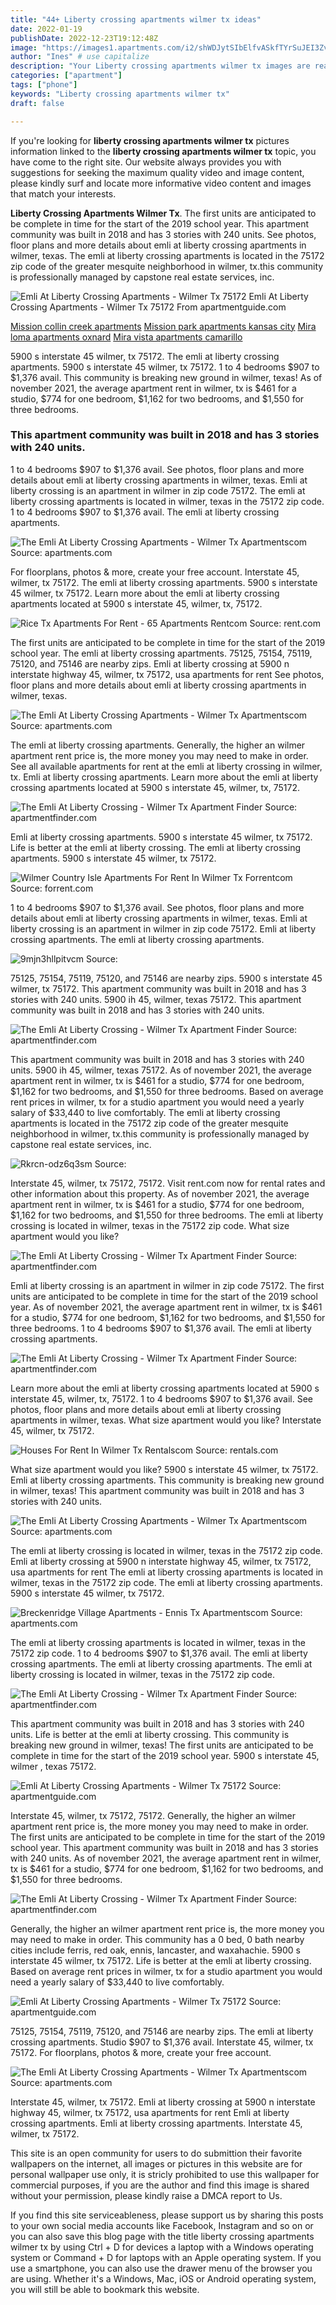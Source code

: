 ```yaml
---
title: "44+ Liberty crossing apartments wilmer tx ideas"
date: 2022-01-19
publishDate: 2022-12-23T19:12:48Z
image: "https://images1.apartments.com/i2/shWDJytSIbElfvASkfTYrSuJEI3Zv1d-ESXxWRwi1H8/117/the-emli-at-liberty-crossing-wilmer-tx-1bdx1ba-759sf.jpg?p=1"
author: "Ines" # use capitalize
description: "Your Liberty crossing apartments wilmer tx images are ready. Liberty crossing apartments wilmer tx are a topic that is being searched for and liked by netizens today. You can Get the Liberty crossing apartments wilmer tx files here. Download all royalty-free photos and vectors."
categories: ["apartment"]
tags: ["phone"]
keywords: "Liberty crossing apartments wilmer tx"
draft: false

---
```


If you're looking for **liberty crossing apartments wilmer tx** pictures information linked to the **liberty crossing apartments wilmer tx** topic, you have come to the right  site.  Our website always  provides you with  suggestions  for seeking  the maximum  quality video and image  content, please kindly surf and locate more informative video content and images  that match your interests.

**Liberty Crossing Apartments Wilmer Tx**. The first units are anticipated to be complete in time for the start of the 2019 school year. This apartment community was built in 2018 and has 3 stories with 240 units. See photos, floor plans and more details about emli at liberty crossing apartments in wilmer, texas. The emli at liberty crossing apartments is located in the 75172 zip code of the greater mesquite neighborhood in wilmer, tx.this community is professionally managed by capstone real estate services, inc.

![Emli At Liberty Crossing Apartments - Wilmer Tx 75172](https://rentpath-res.cloudinary.com/$img_current/t_3x2_jpg_xl/6153389d5340faf7db8cf036d78f8000 "Emli At Liberty Crossing Apartments - Wilmer Tx 75172")
Emli At Liberty Crossing Apartments - Wilmer Tx 75172 From apartmentguide.com

[Mission collin creek apartments](/mission-collin-creek-apartments/)
[Mission park apartments kansas city](/mission-park-apartments-kansas-city/)
[Mira loma apartments oxnard](/mira-loma-apartments-oxnard/)
[Mira vista apartments camarillo](/mira-vista-apartments-camarillo/)

5900 s interstate 45 wilmer, tx 75172. The emli at liberty crossing apartments. 5900 s interstate 45 wilmer, tx 75172. 1 to 4 bedrooms $907 to $1,376 avail. This community is breaking new ground in wilmer, texas! As of november 2021, the average apartment rent in wilmer, tx is $461 for a studio, $774 for one bedroom, $1,162 for two bedrooms, and $1,550 for three bedrooms.

### This apartment community was built in 2018 and has 3 stories with 240 units.

1 to 4 bedrooms $907 to $1,376 avail. See photos, floor plans and more details about emli at liberty crossing apartments in wilmer, texas. Emli at liberty crossing is an apartment in wilmer in zip code 75172. The emli at liberty crossing apartments is located in wilmer, texas in the 75172 zip code. 1 to 4 bedrooms $907 to $1,376 avail. The emli at liberty crossing apartments.


![The Emli At Liberty Crossing Apartments - Wilmer Tx Apartmentscom](https://images1.apartments.com/i2/drX_Y15mVn6xGiR7ievrh2Xwr7agiYxkedKAEzkGUQc/111/the-emli-at-liberty-crossing-wilmer-tx-primary-photo.jpg "The Emli At Liberty Crossing Apartments - Wilmer Tx Apartmentscom")
Source: apartments.com

For floorplans, photos &amp; more, create your free account. Interstate 45, wilmer, tx 75172. The emli at liberty crossing apartments. 5900 s interstate 45 wilmer, tx 75172. Learn more about the emli at liberty crossing apartments located at 5900 s interstate 45, wilmer, tx, 75172.

![Rice Tx Apartments For Rent - 65 Apartments Rentcom](https://rentpath-res.cloudinary.com/t_rp,cs_tinysrgb,fl_force_strip,w_400,h_240,c_fill,q_auto:low,dpr_1.0/e_unsharp_mask:50/62b9c8f154006fca4618c48b4476ec02 "Rice Tx Apartments For Rent - 65 Apartments Rentcom")
Source: rent.com

The first units are anticipated to be complete in time for the start of the 2019 school year. The emli at liberty crossing apartments. 75125, 75154, 75119, 75120, and 75146 are nearby zips. Emli at liberty crossing at 5900 n interstate highway 45, wilmer, tx 75172, usa apartments for rent See photos, floor plans and more details about emli at liberty crossing apartments in wilmer, texas.

![The Emli At Liberty Crossing Apartments - Wilmer Tx Apartmentscom](https://images1.apartments.com/i2/O-z4R2gKJefwI3Xc1pQHkVNMzGNu3UBL14RHrA6Y3qk/117/the-emli-at-liberty-crossing-wilmer-tx-1bdx1ba-759sf.jpg?p=1 "The Emli At Liberty Crossing Apartments - Wilmer Tx Apartmentscom")
Source: apartments.com

The emli at liberty crossing apartments. Generally, the higher an wilmer apartment rent price is, the more money you may need to make in order. See all available apartments for rent at the emli at liberty crossing in wilmer, tx. Emli at liberty crossing apartments. Learn more about the emli at liberty crossing apartments located at 5900 s interstate 45, wilmer, tx, 75172.

![The Emli At Liberty Crossing - Wilmer Tx Apartment Finder](https://image1.apartmentfinder.com/i2/7340APrSTYqYMGbiZt2GZzWM_YRrvYoILAX9gkGe4Yc/117/the-emli-at-liberty-crossing-wilmer-tx-1bdx1ba-759sf.jpg "The Emli At Liberty Crossing - Wilmer Tx Apartment Finder")
Source: apartmentfinder.com

Emli at liberty crossing apartments. 5900 s interstate 45 wilmer, tx 75172. Life is better at the emli at liberty crossing. The emli at liberty crossing apartments. 5900 s interstate 45 wilmer, tx 75172.

![Wilmer Country Isle Apartments For Rent In Wilmer Tx Forrentcom](https://images1.forrent.com/i2/pisdtMSsj28Dr0kMJECXb19fgkDESwr8h1aSj5rB5eE/117/image.jpg "Wilmer Country Isle Apartments For Rent In Wilmer Tx Forrentcom")
Source: forrent.com

1 to 4 bedrooms $907 to $1,376 avail. See photos, floor plans and more details about emli at liberty crossing apartments in wilmer, texas. Emli at liberty crossing is an apartment in wilmer in zip code 75172. Emli at liberty crossing apartments. The emli at liberty crossing apartments.

![9mjn3hllpitvcm](https://images1.apartments.com/i2/cgTPcrJL_5FKBSwMlSAGPvHXByHFsucdEG4kIgLDqJY/111/200-w-brown-st-unit-203-ennis-tx-primary-photo.jpg "9mjn3hllpitvcm")
Source: 

75125, 75154, 75119, 75120, and 75146 are nearby zips. 5900 s interstate 45 wilmer, tx 75172. This apartment community was built in 2018 and has 3 stories with 240 units. 5900 ih 45, wilmer, texas 75172. This apartment community was built in 2018 and has 3 stories with 240 units.

![The Emli At Liberty Crossing - Wilmer Tx Apartment Finder](https://image1.apartmentfinder.com/i2/pq3tPfz4nLUCIWxTTxVU5iVQ02GeLn2tMCSIqnj9_HM/111/the-emli-at-liberty-crossing-wilmer-tx-1bdx1ba-759sf.jpg "The Emli At Liberty Crossing - Wilmer Tx Apartment Finder")
Source: apartmentfinder.com

This apartment community was built in 2018 and has 3 stories with 240 units. 5900 ih 45, wilmer, texas 75172. As of november 2021, the average apartment rent in wilmer, tx is $461 for a studio, $774 for one bedroom, $1,162 for two bedrooms, and $1,550 for three bedrooms. Based on average rent prices in wilmer, tx for a studio apartment you would need a yearly salary of $33,440 to live comfortably. The emli at liberty crossing apartments is located in the 75172 zip code of the greater mesquite neighborhood in wilmer, tx.this community is professionally managed by capstone real estate services, inc.

![Rkrcn-odz6q3sm](https://rentpath-res.cloudinary.com/t_rp,cs_tinysrgb,fl_force_strip,w_400,h_240,c_fill,q_auto:low,dpr_1.0/e_unsharp_mask:50/6e66600e31c86a8317c42e8ebf1bbe97 "Rkrcn-odz6q3sm")
Source: 

Interstate 45, wilmer, tx 75172, 75172. Visit rent.com now for rental rates and other information about this property. As of november 2021, the average apartment rent in wilmer, tx is $461 for a studio, $774 for one bedroom, $1,162 for two bedrooms, and $1,550 for three bedrooms. The emli at liberty crossing is located in wilmer, texas in the 75172 zip code. What size apartment would you like?

![The Emli At Liberty Crossing - Wilmer Tx Apartment Finder](https://image1.apartmentfinder.com/i2/JL2lXLACSTuEBMb495X82dWDUUy58vFF1o47PsVxF_0/111/the-emli-at-liberty-crossing-wilmer-tx-3bdx2ba-1216sf.jpg "The Emli At Liberty Crossing - Wilmer Tx Apartment Finder")
Source: apartmentfinder.com

Emli at liberty crossing is an apartment in wilmer in zip code 75172. The first units are anticipated to be complete in time for the start of the 2019 school year. As of november 2021, the average apartment rent in wilmer, tx is $461 for a studio, $774 for one bedroom, $1,162 for two bedrooms, and $1,550 for three bedrooms. 1 to 4 bedrooms $907 to $1,376 avail. The emli at liberty crossing apartments.

![The Emli At Liberty Crossing - Wilmer Tx Apartment Finder](https://image1.apartmentfinder.com/i2/zSlfpCAndzwoAHPXNJkU8dJzdDYDeuYTTvDpMp7NClU/117/the-emli-at-liberty-crossing-wilmer-tx-3bdx2ba-1216sf.jpg "The Emli At Liberty Crossing - Wilmer Tx Apartment Finder")
Source: apartmentfinder.com

Learn more about the emli at liberty crossing apartments located at 5900 s interstate 45, wilmer, tx, 75172. 1 to 4 bedrooms $907 to $1,376 avail. See photos, floor plans and more details about emli at liberty crossing apartments in wilmer, texas. What size apartment would you like? Interstate 45, wilmer, tx 75172.

![Houses For Rent In Wilmer Tx Rentalscom](https://rentpath-res.cloudinary.com/w_400,h_250,t_rp,cs_tinysrgb,fl_force_strip,c_fill,q_auto:low,dpr_1.0/e_unsharp_mask:50/c75440aea03c49f6d61c34e3eaa57fd5 "Houses For Rent In Wilmer Tx Rentalscom")
Source: rentals.com

What size apartment would you like? 5900 s interstate 45 wilmer, tx 75172. Emli at liberty crossing apartments. This community is breaking new ground in wilmer, texas! This apartment community was built in 2018 and has 3 stories with 240 units.

![The Emli At Liberty Crossing Apartments - Wilmer Tx Apartmentscom](https://images1.apartments.com/i2/dD26sE9lwjCu4Qgvi0r-EI_7AhdaRpf--MJ7bJx4UHQ/117/the-emli-at-liberty-crossing-wilmer-tx-1bdx1ba-759sf.jpg?p=1 "The Emli At Liberty Crossing Apartments - Wilmer Tx Apartmentscom")
Source: apartments.com

The emli at liberty crossing is located in wilmer, texas in the 75172 zip code. Emli at liberty crossing at 5900 n interstate highway 45, wilmer, tx 75172, usa apartments for rent The emli at liberty crossing apartments is located in wilmer, texas in the 75172 zip code. The emli at liberty crossing apartments. 5900 s interstate 45 wilmer, tx 75172.

![Breckenridge Village Apartments - Ennis Tx Apartmentscom](https://images1.apartments.com/i2/oaFYxvMTDvkOQ-IcPJa-iJQHQN-1jGcO18AksUIHhJk/111/breckenridge-village-ennis-tx-primary-photo.jpg "Breckenridge Village Apartments - Ennis Tx Apartmentscom")
Source: apartments.com

The emli at liberty crossing apartments is located in wilmer, texas in the 75172 zip code. 1 to 4 bedrooms $907 to $1,376 avail. The emli at liberty crossing apartments. The emli at liberty crossing apartments. The emli at liberty crossing is located in wilmer, texas in the 75172 zip code.

![The Emli At Liberty Crossing - Wilmer Tx Apartment Finder](https://image1.apartmentfinder.com/i2/zP7w3sFH9dFFIPvZa4fno00G3-oyrMJVPY_wSYraoK0/111/the-emli-at-liberty-crossing-wilmer-tx-2bdx2ba-999sf.jpg "The Emli At Liberty Crossing - Wilmer Tx Apartment Finder")
Source: apartmentfinder.com

This apartment community was built in 2018 and has 3 stories with 240 units. Life is better at the emli at liberty crossing. This community is breaking new ground in wilmer, texas! The first units are anticipated to be complete in time for the start of the 2019 school year. 5900 s interstate 45, wilmer , texas 75172.

![Emli At Liberty Crossing Apartments - Wilmer Tx 75172](https://rentpath-res.cloudinary.com/$img_current/t_3x2_jpg_xl/403838d6546dea0d084dc9c5bb57c796 "Emli At Liberty Crossing Apartments - Wilmer Tx 75172")
Source: apartmentguide.com

Interstate 45, wilmer, tx 75172, 75172. Generally, the higher an wilmer apartment rent price is, the more money you may need to make in order. The first units are anticipated to be complete in time for the start of the 2019 school year. This apartment community was built in 2018 and has 3 stories with 240 units. As of november 2021, the average apartment rent in wilmer, tx is $461 for a studio, $774 for one bedroom, $1,162 for two bedrooms, and $1,550 for three bedrooms.

![The Emli At Liberty Crossing - Wilmer Tx Apartment Finder](https://image1.apartmentfinder.com/i2/ajAOL4IbBqKVUyHkCTS60-p0dNlKEZOLRG8yT1n47iw/111/the-emli-at-liberty-crossing-wilmer-tx-building-photo.jpg "The Emli At Liberty Crossing - Wilmer Tx Apartment Finder")
Source: apartmentfinder.com

Generally, the higher an wilmer apartment rent price is, the more money you may need to make in order. This community has a 0 bed, 0 bath nearby cities include ferris, red oak, ennis, lancaster, and waxahachie. 5900 s interstate 45 wilmer, tx 75172. Life is better at the emli at liberty crossing. Based on average rent prices in wilmer, tx for a studio apartment you would need a yearly salary of $33,440 to live comfortably.

![Emli At Liberty Crossing Apartments - Wilmer Tx 75172](https://rentpath-res.cloudinary.com/$img_current/t_3x2_jpg_xl/6153389d5340faf7db8cf036d78f8000 "Emli At Liberty Crossing Apartments - Wilmer Tx 75172")
Source: apartmentguide.com

75125, 75154, 75119, 75120, and 75146 are nearby zips. The emli at liberty crossing apartments. Studio $907 to $1,376 avail. Interstate 45, wilmer, tx 75172. For floorplans, photos &amp; more, create your free account.

![The Emli At Liberty Crossing Apartments - Wilmer Tx Apartmentscom](https://images1.apartments.com/i2/shWDJytSIbElfvASkfTYrSuJEI3Zv1d-ESXxWRwi1H8/117/the-emli-at-liberty-crossing-wilmer-tx-1bdx1ba-759sf.jpg?p=1 "The Emli At Liberty Crossing Apartments - Wilmer Tx Apartmentscom")
Source: apartments.com

Interstate 45, wilmer, tx 75172. Emli at liberty crossing at 5900 n interstate highway 45, wilmer, tx 75172, usa apartments for rent Emli at liberty crossing apartments. Emli at liberty crossing apartments. Interstate 45, wilmer, tx 75172.

This site is an open community for users to do submittion their favorite wallpapers on the internet, all images or pictures in this website are for personal wallpaper use only, it is stricly prohibited to use this wallpaper for commercial purposes, if you are the author and find this image is shared without your permission, please kindly raise a DMCA report to Us.

If you find this site serviceableness, please support us by sharing this posts to your own social media accounts like Facebook, Instagram and so on or you can also save this blog page with the title liberty crossing apartments wilmer tx by using Ctrl + D for devices a laptop with a Windows operating system or Command + D for laptops with an Apple operating system. If you use a smartphone, you can also use the drawer menu of the browser you are using. Whether it's a Windows, Mac, iOS or Android operating system, you will still be able to bookmark this website.
